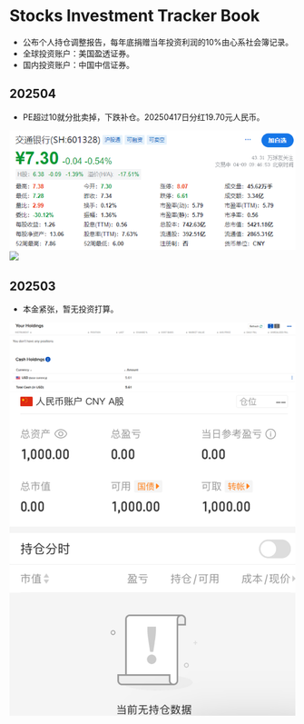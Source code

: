 # Stocks Investment Tracker Book

* 公布个人持仓调整报告，每年底捐赠当年投资利润的10%由心系社会簿记录。
* 全球投资账户：美国盈透证券。
* 国内投资账户：中国中信证券。

## 202504

* PE超过10就分批卖掉，下跌补仓。20250417日分红19.70元人民币。

![](R01Files/R0120250400.png)
![](R01Files/R0120250401.png)

## 202503

* 本金紧张，暂无投资打算。

![](R01Files/R0120250301.png)
![](R01Files/R0120250302.png)
